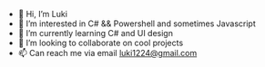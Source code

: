 - 👋 Hi, I’m Luki
- 👀 I’m interested in C# && Powershell and sometimes Javascript
- 🌱 I’m currently learning C# and UI design
- 💞️ I’m looking to collaborate on cool projects
- 📫 Can reach me via email luki1224@gmail.com

<!---
luki1412/luki1412 is a ✨ special ✨ repository because its `README.md` (this file) appears on your GitHub profile.
You can click the Preview link to take a look at your changes.
--->
